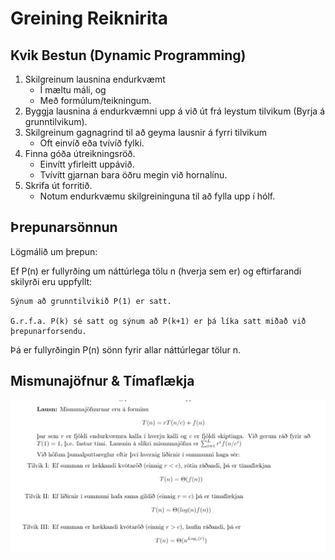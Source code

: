 # Greining Reiknirita

## Kvik Bestun (Dynamic Programming)

1. Skilgreinum lausnina endurkvæmt
    - Í mæltu máli, og 
    - Með formúlum/teikningum.
2. Byggja lausnina á endurkvæmni upp á við út frá leystum tilvikum (Byrja á grunntilvikum).
3. Skilgreinum gagnagrind til að geyma lausnir á fyrri tilvikum
    - Oft einvíð eða tvívíð fylki.
4. Finna góða útreikningsröð.
    - Einvítt yfirleitt uppávið.
    - Tvívítt gjarnan bara öðru megin við hornalínu.
5. Skrifa út forritið.
    - Notum endurkvæmu skilgreininguna til að fylla upp í hólf.


## Þrepunarsönnun

Lögmálið um þrepun:

Ef P(n) er fullyrðing um náttúrlega tölu n (hverja sem er) og eftirfarandi skilyrði eru uppfyllt:

    Sýnum að grunntilvikið P(1) er satt.

    G.r.f.a. P(k) sé satt og sýnum að P(k+1) er þá líka satt miðað við þrepunarforsendu.

Þá er fullyrðingin P(n) sönn fyrir allar náttúrlegar tölur n.


## Mismunajöfnur & Tímaflækja

![alt text](https://github.com/eokristjans/grr/blob/master/mismunajofnur.JPG "Mismunajöfnur")

